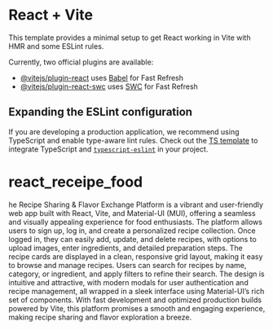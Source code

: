 # React + Vite

This template provides a minimal setup to get React working in Vite with HMR and some ESLint rules.

Currently, two official plugins are available:

- [@vitejs/plugin-react](https://github.com/vitejs/vite-plugin-react/blob/main/packages/plugin-react/README.md) uses [Babel](https://babeljs.io/) for Fast Refresh
- [@vitejs/plugin-react-swc](https://github.com/vitejs/vite-plugin-react-swc) uses [SWC](https://swc.rs/) for Fast Refresh

## Expanding the ESLint configuration

If you are developing a production application, we recommend using TypeScript and enable type-aware lint rules. Check out the [TS template](https://github.com/vitejs/vite/tree/main/packages/create-vite/template-react-ts) to integrate TypeScript and [`typescript-eslint`](https://typescript-eslint.io) in your project.
# react_receipe_food
he Recipe Sharing & Flavor Exchange Platform is a vibrant and user-friendly web app built with React, Vite, and Material-UI (MUI), offering a seamless and visually appealing experience for food enthusiasts. The platform allows users to sign up, log in, and create a personalized recipe collection. Once logged in, they can easily add, update, and delete recipes, with options to upload images, enter ingredients, and detailed preparation steps. The recipe cards are displayed in a clean, responsive grid layout, making it easy to browse and manage recipes. Users can search for recipes by name, category, or ingredient, and apply filters to refine their search. The design is intuitive and attractive, with modern modals for user authentication and recipe management, all wrapped in a sleek interface using Material-UI’s rich set of components. With fast development and optimized production builds powered by Vite, this platform promises a smooth and engaging experience, making recipe sharing and flavor exploration a breeze.
